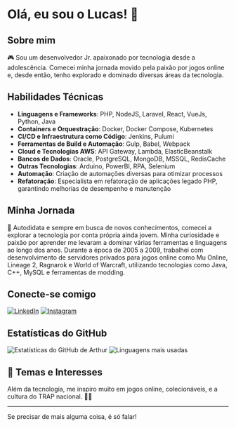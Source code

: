 # Olá, eu sou o Lucas! 👋

## Sobre mim
🎮 Sou um desenvolvedor Jr. apaixonado por tecnologia desde a adolescência. Comecei minha jornada movido pela paixão por jogos online e, desde então, tenho explorado e dominado diversas áreas da tecnologia.

## Habilidades Técnicas
- **Linguagens e Frameworks**: PHP, NodeJS, Laravel, React, VueJs, Python, Java
- **Containers e Orquestração**: Docker, Docker Compose, Kubernetes
- **CI/CD e Infraestrutura como Código**: Jenkins, Pulumi
- **Ferramentas de Build e Automação**: Gulp, Babel, Webpack
- **Cloud e Tecnologias AWS**: API Gateway, Lambda, ElasticBeanstalk
- **Bancos de Dados**: Oracle, PostgreSQL, MongoDB, MSSQL, RedisCache
- **Outras Tecnologias**: Arduino, PowerBI, RPA, Selenium
- **Automação**: Criação de automações diversas para otimizar processos
- **Refatoração**: Especialista em refatoração de aplicações legado PHP, garantindo melhorias de desempenho e manutenção

## Minha Jornada
🚀 Autodidata e sempre em busca de novos conhecimentos, comecei a explorar a tecnologia por conta própria ainda jovem. Minha curiosidade e paixão por aprender me levaram a dominar várias ferramentas e linguagens ao longo dos anos. Durante a época de 2005 a 2009, trabalhei com desenvolvimento de servidores privados para jogos online como Mu Online, Lineage 2, Ragnarok e World of Warcraft, utilizando tecnologias como Java, C++, MySQL e ferramentas de modding.

## Conecte-se comigo
[![LinkedIn](https://img.shields.io/badge/LinkedIn-blue?logo=linkedin&logoColor=white)](https://linkedin.com/in/lucas-pedrosa-blanco-129362253/)
[![Instagram](https://img.shields.io/badge/Instagram-E4405F?logo=instagram&logoColor=white)](https://instagram.com/arthrmrs)

## Estatísticas do GitHub
![Estatísticas do GitHub de Arthur](https://github-readme-stats.vercel.app/api?username=lucasfallen&show_icons=true&theme=radical)
![Linguagens mais usadas](https://github-readme-stats.vercel.app/api/top-langs/?username=lucasfallen&layout=compact&theme=radical)

## 🎉 Temas e Interesses
Além da tecnologia, me inspiro muito em jogos online, colecionáveis, e a cultura do TRAP nacional. 🤟🏾

---

Se precisar de mais alguma coisa, é só falar!
